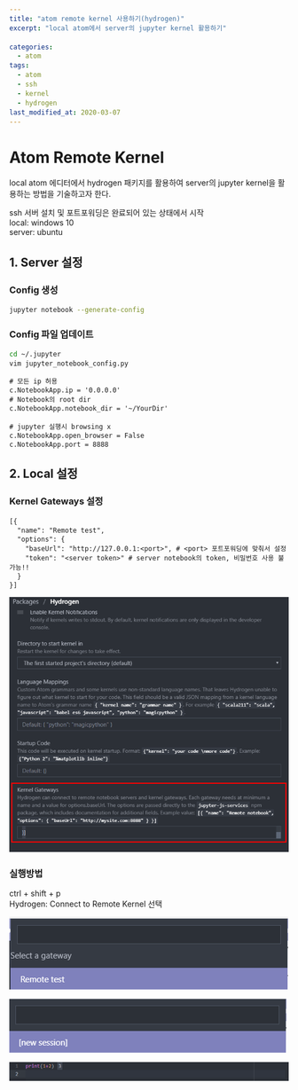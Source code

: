 ```yaml
---
title: "atom remote kernel 사용하기(hydrogen)"
excerpt: "local atom에서 server의 jupyter kernel 활용하기"

categories:
  - atom
tags:
  - atom
  - ssh
  - kernel
  - hydrogen
last_modified_at: 2020-03-07
---
```


# Atom Remote Kernel
local atom 에디터에서 hydrogen 패키지를 활용하여 server의 jupyter kernel을 활용하는 방법을 기술하고자 한다.  

ssh 서버 설치 및 포트포워딩은 완료되어 있는 상태에서 시작  
local: windows 10  
server: ubuntu

## 1. Server 설정

### Config 생성
```bash
jupyter notebook --generate-config
```

### Config 파일 업데이트

```bash
cd ~/.jupyter
vim jupyter_notebook_config.py
```
```
# 모든 ip 허용
c.NotebookApp.ip = '0.0.0.0'
# Notebook의 root dir
c.NotebookApp.notebook_dir = '~/YourDir'

# jupyter 실행시 browsing x
c.NotebookApp.open_browser = False
c.NotebookApp.port = 8888
```

## 2. Local 설정
### Kernel Gateways 설정
```
[{
  "name": "Remote test",
  "options": {
    "baseUrl": "http://127.0.0.1:<port>", # <port> 포트포워딩에 맞춰서 설정
    "token": "<server token>" # server notebook의 token, 비밀번호 사용 불가능!!
  }
}]
```
![hydrogen_setting](/assets/images/atom-remote-kernel/hydrogen_setting.png)

### 실행방법

ctrl + shift + p  
Hydrogen: Connect to Remote Kernel 선택  

![](/assets/images/atom-remote-kernel/atom_1.png)  

![](/assets/images/atom-remote-kernel/atom_2.png)  

![](/assets/images/atom-remote-kernel/atom_3.png)  
